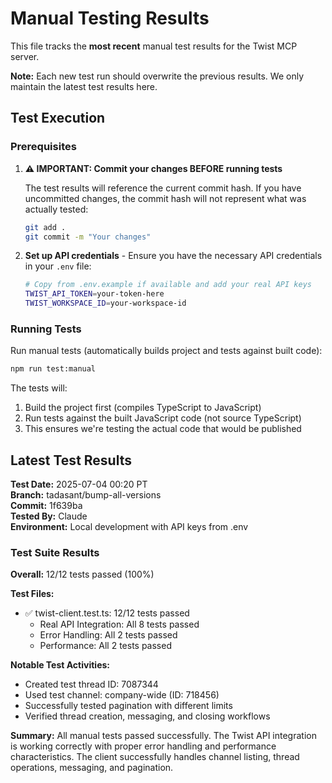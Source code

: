 # Manual Testing Results

This file tracks the **most recent** manual test results for the Twist MCP server.

**Note:** Each new test run should overwrite the previous results. We only maintain the latest test results here.

## Test Execution

### Prerequisites

1. **⚠️ IMPORTANT: Commit your changes BEFORE running tests**

   The test results will reference the current commit hash. If you have uncommitted changes, the commit hash will not represent what was actually tested:

   ```bash
   git add .
   git commit -m "Your changes"
   ```

2. **Set up API credentials** - Ensure you have the necessary API credentials in your `.env` file:
   ```bash
   # Copy from .env.example if available and add your real API keys
   TWIST_API_TOKEN=your-token-here
   TWIST_WORKSPACE_ID=your-workspace-id
   ```

### Running Tests

Run manual tests (automatically builds project and tests against built code):

```bash
npm run test:manual
```

The tests will:

1. Build the project first (compiles TypeScript to JavaScript)
2. Run tests against the built JavaScript code (not source TypeScript)
3. This ensures we're testing the actual code that would be published

## Latest Test Results

**Test Date:** 2025-07-04 00:20 PT  
**Branch:** tadasant/bump-all-versions  
**Commit:** 1f639ba  
**Tested By:** Claude  
**Environment:** Local development with API keys from .env

### Test Suite Results

**Overall:** 12/12 tests passed (100%)

**Test Files:**

- ✅ twist-client.test.ts: 12/12 tests passed
  - Real API Integration: All 8 tests passed
  - Error Handling: All 2 tests passed
  - Performance: All 2 tests passed

**Notable Test Activities:**

- Created test thread ID: 7087344
- Used test channel: company-wide (ID: 718456)
- Successfully tested pagination with different limits
- Verified thread creation, messaging, and closing workflows

**Summary:** All manual tests passed successfully. The Twist API integration is working correctly with proper error handling and performance characteristics. The client successfully handles channel listing, thread operations, messaging, and pagination.
